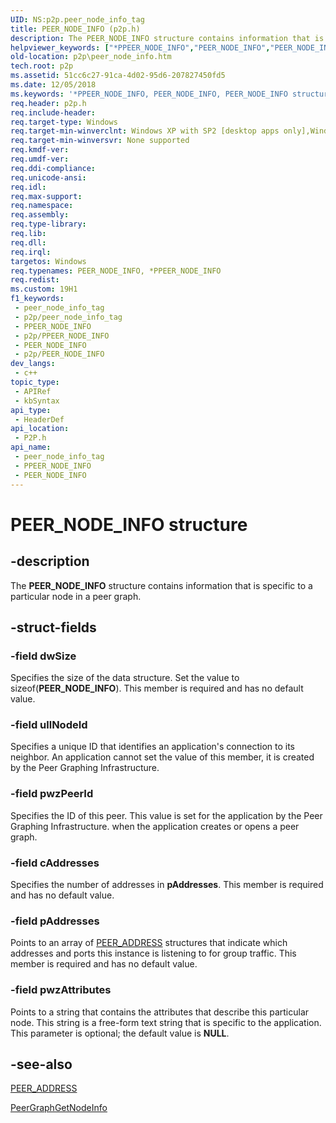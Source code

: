 ```yaml
---
UID: NS:p2p.peer_node_info_tag
title: PEER_NODE_INFO (p2p.h)
description: The PEER_NODE_INFO structure contains information that is specific to a particular node in a peer graph.
helpviewer_keywords: ["*PPEER_NODE_INFO","PEER_NODE_INFO","PEER_NODE_INFO structure [Peer Networking]","PPEER_NODE_INFO","PPEER_NODE_INFO structure pointer [Peer Networking]","p2p.peer_node_info","p2p/PPEER_NODE_INFO","p2p/peer_node_info_tag"]
old-location: p2p\peer_node_info.htm
tech.root: p2p
ms.assetid: 51cc6c27-91ca-4d02-95d6-207827450fd5
ms.date: 12/05/2018
ms.keywords: '*PPEER_NODE_INFO, PEER_NODE_INFO, PEER_NODE_INFO structure [Peer Networking], PPEER_NODE_INFO, PPEER_NODE_INFO structure pointer [Peer Networking], p2p.peer_node_info, p2p/PPEER_NODE_INFO, p2p/peer_node_info_tag'
req.header: p2p.h
req.include-header: 
req.target-type: Windows
req.target-min-winverclnt: Windows XP with SP2 [desktop apps only],Windows XP with SP1 with the Advanced Networking Pack forWindows XP
req.target-min-winversvr: None supported
req.kmdf-ver: 
req.umdf-ver: 
req.ddi-compliance: 
req.unicode-ansi: 
req.idl: 
req.max-support: 
req.namespace: 
req.assembly: 
req.type-library: 
req.lib: 
req.dll: 
req.irql: 
targetos: Windows
req.typenames: PEER_NODE_INFO, *PPEER_NODE_INFO
req.redist: 
ms.custom: 19H1
f1_keywords:
 - peer_node_info_tag
 - p2p/peer_node_info_tag
 - PPEER_NODE_INFO
 - p2p/PPEER_NODE_INFO
 - PEER_NODE_INFO
 - p2p/PEER_NODE_INFO
dev_langs:
 - c++
topic_type:
 - APIRef
 - kbSyntax
api_type:
 - HeaderDef
api_location:
 - P2P.h
api_name:
 - peer_node_info_tag
 - PPEER_NODE_INFO
 - PEER_NODE_INFO
---
```


# PEER_NODE_INFO structure


## -description

The <b>PEER_NODE_INFO</b> structure contains information that is specific to a particular node in a peer graph.

## -struct-fields

### -field dwSize

Specifies the size of the data structure. Set the value to   sizeof(<b>PEER_NODE_INFO</b>). This member is required and has no default value.

### -field ullNodeId

Specifies a unique ID that identifies an application's  connection to its neighbor. An application cannot set the value of this member, it is created by the Peer Graphing Infrastructure.

### -field pwzPeerId

Specifies the ID of this peer. This value is set for the application by the Peer Graphing Infrastructure. when the application creates or opens a peer graph.

### -field cAddresses

Specifies the number of addresses in <b>pAddresses</b>. This member is required and has no default value.

### -field pAddresses

Points to  an array of <a href="/windows/desktop/api/p2p/ns-p2p-peer_address">PEER_ADDRESS</a> structures that indicate which addresses and  ports this instance is listening to for group traffic. This member is required and has no default value.

### -field pwzAttributes

Points to a string  that contains the  attributes that describe this particular node. This string is a free-form text string that is specific to the application. This parameter is optional; the default value is <b>NULL</b>.

## -see-also

<a href="/windows/desktop/api/p2p/ns-p2p-peer_address">PEER_ADDRESS</a>



<a href="/windows/desktop/api/p2p/nf-p2p-peergraphgetnodeinfo">PeerGraphGetNodeInfo</a>

